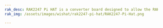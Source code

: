 ```yaml
---
rak_desc: RAK2247 Pi HAT is a converter board designed to allow the RAK2247 Concentrator module to interface with a Raspberry Pi SBC. It maps the 52-pin of mPCIe RAK2247 connector to the 40-pin Raspberry Pi header.
rak_img: /assets/images/wishat/rak2247-pi-hat/RAK2247-Pi-Hat.png

---
```


<rk-redirect to="/Product-Categories/WisHat/RAK2247-Pi-HAT/Overview/" />